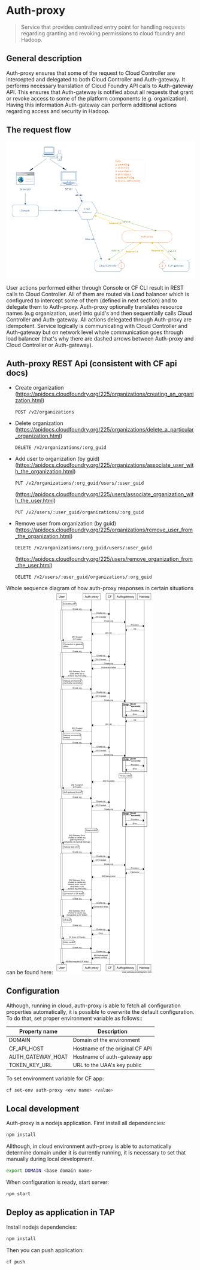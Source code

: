# Auth-proxy
>Service that provides centralized entry point for handling requests regarding granting and revoking permissions
>to cloud foundry and Hadoop.

## General description
Auth-proxy ensures that some of the request to Cloud Controller are intercepted and delegated
to both Cloud Controller and Auth-gateway. It performs necessary translation of Cloud Foundry
API calls to Auth-gateway API. This ensures that Auth-gateway is notified about all requests that
grant or revoke access to some of the platform components (e.g. organization). Having this
information Auth-gateway can perform additional actions regarding access and security in Hadoop.

## The request flow
![](docs/AuthProxy.png)

User actions performed either through Console or CF CLI result in REST calls to Cloud Controller. All
of them are routed via Load balancer which is configured to intercept some of them (defined in next
section) and to delegate them to Auth-proxy.
Auth-proxy optionally translates resource names (e.g organization, user) into guid's and then
sequentially calls Cloud Controller and Auth-gateway. All actions delegated through Auth-proxy
are idempotent.
Service logically is communicating with Cloud Controller and Auth-gateway but on network level
whole communication goes through load balancer (that's why there are dashed arrows between Auth-proxy
and Cloud Controller or Auth-gateway).

## Auth-proxy REST Api (consistent with CF api docs)
-   Create organization 
    (https://apidocs.cloudfoundry.org/225/organizations/creating_an_organization.html)
    ```
    POST /v2/organizations
    ```

-   Delete organization 
    (https://apidocs.cloudfoundry.org/225/organizations/delete_a_particular_organization.html)
    ```
    DELETE /v2/organizations/:org_guid
    ```

-   Add user to organization (by guid)
    (https://apidocs.cloudfoundry.org/225/organizations/associate_user_with_the_organization.html)
    ```
    PUT /v2/organizations/:org_guid/users/:user_guid
    ```
  
    (https://apidocs.cloudfoundry.org/225/users/associate_organization_with_the_user.html)
    ```
    PUT /v2/users/:user_guid/organizations/:org_guid
    ```

-   Remove user from organization (by guid)
    (https://apidocs.cloudfoundry.org/225/organizations/remove_user_from_the_organization.html)
    ```
    DELETE /v2/organizations/:org_guid/users/:user_guid
    ```
   
    (https://apidocs.cloudfoundry.org/225/users/remove_organization_from_the_user.html)
    ```
    DELETE /v2/users/:user_guid/organizations/:org_guid
    ```
        
Whole sequence diagram of how auth-proxy responses in certain situations can be found here: ![sequence diagram](docs/sequence-diagram.png)

## Configuration

Although, running in cloud, auth-proxy is able to fetch all configuration properties automatically, it is possible to overwrite the default configuration.
To do that, set proper environment variable as follows::

| Property name | Description |
| --- | --- |
| DOMAIN | Domain of the environment |
| CF_API_HOST | Hostname of the original CF API |
| AUTH_GATEWAY_HOAT | Hostname of auth-gateway app |
| TOKEN_KEY_URL | URL to the UAA's key public |
 
To set environment variable for CF app:
```sh
cf set-env auth-proxy <env name> <value>
```

## Local development
Auth-proxy is a nodejs application. First install all dependencies:
```sh
npm install
```

Allthough, in cloud environment auth-proxy is able to automatically determine domain under it is currently running, it is necessary to set that manually during local development.
```sh
export DOMAIN <base domain name>
```

When configuration is ready, start server:
```sh
npm start
```

## Deploy as application in TAP
Install nodejs dependencies:
```sh
npm install
```
Then you can push application:
```sh
cf push
```
